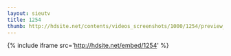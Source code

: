 ```yaml
---
layout: sieutv
title: 1254
thumb: http://hdsite.net/contents/videos_screenshots/1000/1254/preview_360p.mp4.jpg
---
```

{% include iframe src='http://hdsite.net/embed/1254' %}
 
